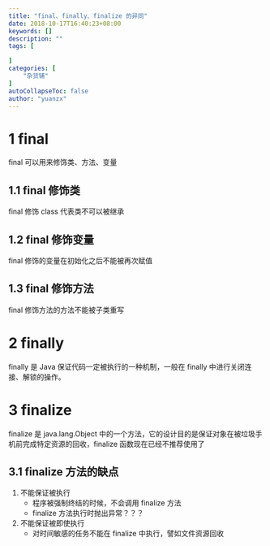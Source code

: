 ```yaml
---
title: "final、finally、finalize 的异同"
date: 2018-10-17T16:40:23+08:00
keywords: []
description: ""
tags: [

]
categories: [
    "杂货铺"
]
autoCollapseToc: false
author: "yuanzx"
---
```


# 1 final 

final 可以用来修饰类、方法、变量

## 1.1 final 修饰类

final 修饰 class 代表类不可以被继承

## 1.2 final 修饰变量

final 修饰的变量在初始化之后不能被再次赋值

## 1.3 final 修饰方法

final 修饰方法的方法不能被子类重写

# 2 finally

finally 是 Java 保证代码一定被执行的一种机制，一般在 finally 中进行关闭连接、解锁的操作。

# 3 finalize 

finalize 是 java.lang.Object 中的一个方法，它的设计目的是保证对象在被垃圾手机前完成特定资源的回收，finalize 函数现在已经不推荐使用了

## 3.1 finalize 方法的缺点

1. 不能保证被执行
    - 程序被强制终结的时候，不会调用 finalize 方法
    - finalize 方法执行时抛出异常？？？
2. 不能保证被即使执行
    - 对时间敏感的任务不能在 finalize 中执行，譬如文件资源回收